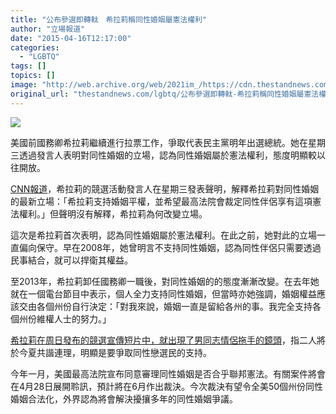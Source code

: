 ```yaml
---
title: "公布參選即轉軚　希拉莉稱同性婚姻屬憲法權利"
author: "立場報道"
date: "2015-04-16T12:17:00"
categories:
  - "LGBTQ"
tags: []
topics: []
image: "http://web.archive.org/web/2021im_/https://cdn.thestandnews.com/media/photos/cache/20150416-02_YD1PX_1200x0.png"
original_url: "thestandnews.com/lgbtq/公布參選即轉軚-希拉莉稱同性婚姻屬憲法權利"
---
```

![](http://web.archive.org/web/2021im_/https://cdn.thestandnews.com/media/photos/cache/20150416-02_YD1PX_1200x0.png)

美國前國務卿希拉莉繼續進行拉票工作，爭取代表民主黨明年出選總統。她在星期三透過發言人表明對同性婚姻的立場，認為同性婚姻屬於憲法權利，態度明顯較以往開放。

[CNN報道](http://web.archive.org/web/20210628182624/http://www.cnn.com/2015/04/15/politics/hillary-clinton-same-sex-marriage/)，希拉莉的競選活動發言人在星期三發表聲明，解釋希拉莉對同性婚姻的最新立場：「希拉莉支持婚姻平權，並希望最高法院會裁定同性伴侶享有這項憲法權利。」但聲明沒有解釋，希拉莉為何改變立場。

這次是希拉莉首次表明，認為同性婚姻屬於憲法權利。在此之前，她對此的立場一直偏向保守。早在2008年，她曾明言不支持同性婚姻，認為同性伴侶只需要透過民事結合，就可以捍衛其權益。

至2013年，希拉莉卸任國務卿一職後，對同性婚姻的的態度漸漸改變。在去年她就在一個電台節目中表示，個人全力支持同性婚姻，但當時亦她強調，婚姻權益應該交由各個州份自行決定：「對我來說，婚姻一直是留給各州的事。我完全支持各個州份維權人士的努力。」

[希拉莉在周日發布的競選宣傳短片中，就出現了男同志情侶拖手的鏡頭](../../lgbtq/%E5%B8%8C%E6%8B%89%E8%8E%89%E7%AB%B6%E9%81%B8%E5%BD%B1%E7%89%87%E7%8F%BE%E5%90%8C%E5%BF%97%E9%8F%A1%E9%A0%AD-%E4%BF%84%E9%9B%BB%E8%A6%96%E5%8F%B0%E5%88%9718%E7%A6%81/)，指二人將於今夏共諧連理，明顯是要爭取同性戀選民的支持。

今年一月，美國最高法院宣布同意審理同性婚姻是否合乎聯邦憲法。有關案件將會在4月28日展開聆訊，預計將在6月作出裁決。今次裁決有望令全美50個州份同性婚姻合法化，外界認為將會解決擾攘多年的同性婚姻爭議。